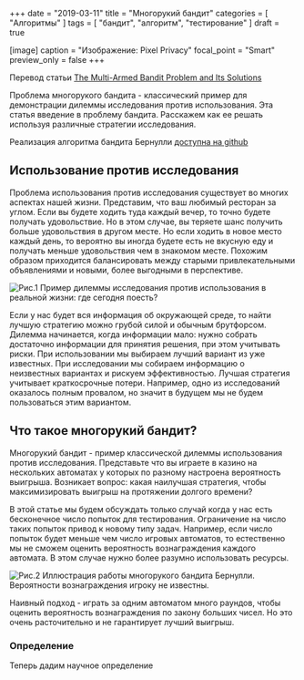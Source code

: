 +++
date = "2019-03-11"
title = "Многорукий бандит"
categories = [ "Алгоритмы" ]
tags = [ "бандит", "алгоритм", "тестирование" ]
draft = true

[image]
  caption = "Изображение: Pixel Privacy"
  focal_point = "Smart"
  preview_only = false
+++

Перевод статьи [The Multi-Armed Bandit Problem and Its Solutions](https://lilianweng.github.io/lil-log/2018/01/23/the-multi-armed-bandit-problem-and-its-solutions.html)

Проблема многорукого бандита - классический пример для демонстрации дилеммы исследования против использования. Эта статья введение в проблему бандита. Расскажем как ее решать используя различные стратегии исследования.

Реализация алгоритма бандита Бернулли [доступна на github](https://github.com/lilianweng/multi-armed-bandit)

## Использование против исследования 

Проблема использования против исследования существует во многих аспектах нашей жизни. Представим, что ваш любимый ресторан за углом. Если вы будете ходить туда каждый вечер, то точно будете получать удовольствие. Но в этом случае, вы теряете шанс получить больше удовольствия в другом месте. Но если ходить в новое место каждый день, то вероятно вы иногда будете есть не вкусную еду и получать меньше удовольствия чем в знакомом месте. Похожим образом приходится балансировать между старыми привлекательными объявлениями и новыми, более выгодными в перспективе.

![Рис.1 Пример дилеммы исследования против использования в реальной жизни: где сегодня поесть?](/img/multi-armed-bandit/exploration_vs_exploitation.png)

Если у нас будет вся информация об окружающей среде, то найти лучшую стратегию можно грубой силой и обычным брутфорсом. Дилемма начинается, когда информации мало: нужно собрать достаточно информации для принятия решения, при этом учитывать риски. При использовании мы выбираем лучший вариант из уже известных. При исследовании мы собираем информацию о неизвестных вариантах и рискуем эффективностью. Лучшая стратегия учитывает краткосрочные потери. Например, одно из исследований оказалось полным провалом, но значит в будущем мы не будем пользоваться этим вариантом.

## Что такое многорукий бандит?

Многорукий бандит - пример классической дилеммы использования против исследования. Представьте что вы играете в казино на нескольких автоматах у которых по разному настроена вероятность выигрыша. Возникает вопрос: какая наилучшая стратегия, чтобы максимизировать выигрыш на протяжении долгого времени?

В этой статье мы будем обсуждать только случай когда у нас есть бесконечное число попыток для тестирования. Ограничение на число таких попыток привод к новому типу задач. Например, если число попыток будет меньше чем число игровых автоматов, то естественно мы не сможем оценить вероятность вознаграждения каждого автомата. В этом случае нужно 
более разумно использовать ресурсы.

![Рис.2 Иллюстрация работы многорукого бандита Бернулли. Вероятности вознаграждения игроку не известны.](/img/multi-armed-bandit/bern_bandit.png)

Наивный подход - играть за одним автоматом много раундов, чтобы оценить вероятность вознаграждения по закону больших чисел. Но это очень расточительно и не гарантирует лучший выигрыш.

### Определение

Теперь дадим научное определение
